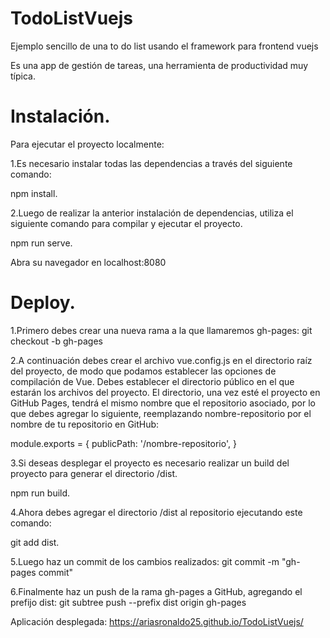 # TodoListVuejs
Ejemplo sencillo de una to do list usando el framework para frontend vuejs

Es una app de gestión de tareas, una herramienta de productividad muy típica.

# Instalación.
Para ejecutar el proyecto localmente:

1.Es necesario instalar todas las dependencias a través del siguiente comando:

npm install.

2.Luego de realizar la anterior instalación de dependencias, utiliza el siguiente comando para compilar y ejecutar el proyecto.

npm run serve.

Abra su navegador en localhost:8080

# Deploy.
1.Primero debes crear una nueva rama a la que llamaremos gh-pages:
git checkout -b gh-pages

2.A continuación debes crear el archivo vue.config.js en el directorio raíz del proyecto, de modo que podamos establecer las opciones de compilación de Vue. Debes establecer el directorio público en el que estarán los archivos del proyecto. El directorio, una vez esté el proyecto en GitHub Pages, tendrá el mismo nombre que el repositorio asociado, por lo que debes agregar lo siguiente, reemplazando nombre-repositorio por el nombre de tu repositorio en GitHub:

module.exports = {
  publicPath: '/nombre-repositorio',
}

3.Si deseas desplegar el proyecto es necesario realizar un build del proyecto para generar el directorio /dist.

npm run build.

4.Ahora debes agregar el directorio /dist al repositorio ejecutando este comando:

git add dist.

5.Luego haz un commit de los cambios realizados:
git commit -m "gh-pages commit"

6.Finalmente haz un push de la rama gh-pages a GitHub, agregando el prefijo dist:
git subtree push --prefix dist origin gh-pages

Aplicación desplegada: https://ariasronaldo25.github.io/TodoListVuejs/

